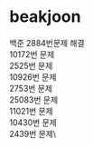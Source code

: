 # beakjoon

백준 
2884번문제 해결\
10172번 문제\
2525번 문제\
10926번 문제\
2753번 문제\
25083번 문제\
11021번 문제\
10430번 문제\
2439번 문제\
